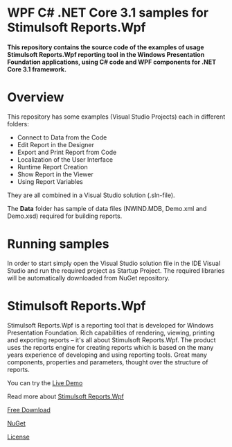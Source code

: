 # WPF C# .NET Core 3.1 samples for Stimulsoft Reports.Wpf

#### This repository contains the source code of the examples of usage Stimulsoft Reports.Wpf reporting tool in the Windows Presentation Foundation applications, using C# code and WPF components for .NET Core 3.1 framework.

# Overview
This repository has some examples (Visual Studio Projects) each in different folders:
* Connect to Data from the Code
* Edit Report in the Designer
* Export and Print Report from Code
* Localization of the User Interface
* Runtime Report Creation
* Show Report in the Viewer
* Using Report Variables

They are all combined in a Visual Studio solution (.sln-file).

The **Data** folder has sample of data files (NWIND.MDB, Demo.xml and Demo.xsd) required for building reports.

# Running samples
In order to start simply open the Visual Studio solution file in the IDE Visual Studio and run the required project as Startup Project. The required libraries will be automatically downloaded from NuGet repository.

# Stimulsoft Reports.Wpf
Stimulsoft Reports.Wpf is a reporting tool that is developed for Windows Presentation Foundation. Rich capabilities of rendering, viewing, printing and exporting reports – it's all about Stimulsoft Reports.Wpf. The product uses the reports engine for creating reports which is based on the many years experience of developing and using reporting tools. Great many components, properties and parameters, thought over the structure of reports.

You can try the [Live Demo](http://demo.stimulsoft.com/#Net)

Read more about [Stimulsoft Reports.Wpf](https://www.stimulsoft.com/en/products/reports-wpf)

[Free Download](https://www.stimulsoft.com/en/downloads)

[NuGet](https://www.nuget.org/packages/Stimulsoft.Reports.Wpf)

[License](LICENSE.md)
